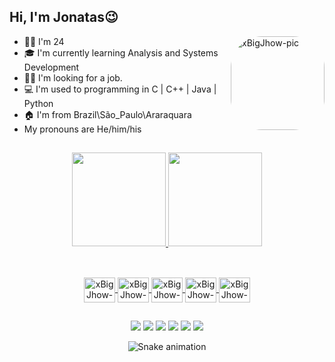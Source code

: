 ## Hi, I'm Jonatas😉

- 👴🏻 I'm 24<img align="right" alt="xBigJhow-pic" height="150" style="border-radius:50px;" src="https://media.discordapp.net/attachments/815602431236505670/988117227180003478/Desktop.gif?width=671&height=671"/>
- 🎓 I'm currently learning Analysis and Systems Development 
- 🕵️‍♂️ I'm looking for a job.
- 💻 I'm used to programming in C | C++ | Java | Python
- 🏠 I'm from Brazil\São_Paulo\Araraquara
- My pronouns are He/him/his


##
<div align="center">
  <a href="https://github.com/xBigJhow">
  <img height="150em" src="https://github-readme-stats.vercel.app/api?username=xBigJhow&show_icons=true&theme=tokyonight&include_all_commits=true&count_private=true"/>
  <img height="150em" src="https://github-readme-stats.vercel.app/api/top-langs/?username=xBigJhow&layout=compact&langs_count=4&theme=tokyonight"/>
</div>

##

<div style="display: inline_block" align="center"><br>
  <img align="center" alt="xBigJhow-Py" height="40" width="50" src="https://cdn.jsdelivr.net/gh/devicons/devicon/icons/python/python-original.svg">
  <img align="center" alt="xBigJhow-Py" height="40" width="50" src="https://cdn.jsdelivr.net/gh/devicons/devicon/icons/jupyter/jupyter-original.svg">
  <img align="center" alt="xBigJhow-Py" height="40" width="50" src="https://cdn.jsdelivr.net/gh/devicons/devicon/icons/c/c-original.svg">
  <img align="center" alt="xBigJhow-Py" height="40" width="50" src="https://cdn.jsdelivr.net/gh/devicons/devicon/icons/cplusplus/cplusplus-original.svg">
  <img align="center" alt="xBigJhow-Py" height="40" width="50" src="https://cdn.jsdelivr.net/gh/devicons/devicon/icons/java/java-original.svg">
</div>
 
##

<div align="center"> 
  <a href="" target="_blank"><img src="https://img.shields.io/badge/Instagram-E4405F?style=for-the-badge&logo=instagram&logoColor=white" target="_blank"></a>
  <a href="mailto:jonatasfreitas14@hotmail.com" target="_blank"><img src="https://img.shields.io/badge/Email-0078D4?style=for-the-badge&logo=microsoft-outlook&logoColor=white" target="_blank"></a>
  <a href="https://www.linkedin.com/in/jonatas-freitas-028901145/" target="_blank"><img src="https://img.shields.io/badge/LinkedIn-0077B5?style=for-the-badge&logo=linkedin&logoColor=white" target="_blank"></a>
  <a href="https://discord.com/invite/BigJhow#3545" target="_blank"><img src="https://img.shields.io/badge/Discord-7289DA?style=for-the-badge&logo=discord&logoColor=white" target="_blank"></a>
  <a href="https://www.kaggle.com/jonatasbueno" target="_blank"><img src="https://img.shields.io/badge/Kaggle-20BEFF?style=for-the-badge&logo=Kaggle&logoColor=white" target="_blank"></a>
  <a href="https://www.github.com/xBigJhow" target="_blank"><img src="https://img.shields.io/badge/GitHub-100000?style=for-the-badge&logo=github&logoColor=white" target="_blank"></a>
    
  ![Snake animation](https://github.com/xBigJhow/xBigJhow/blob/output/github-contribution-grid-snake.svg)
 
</div>

  
